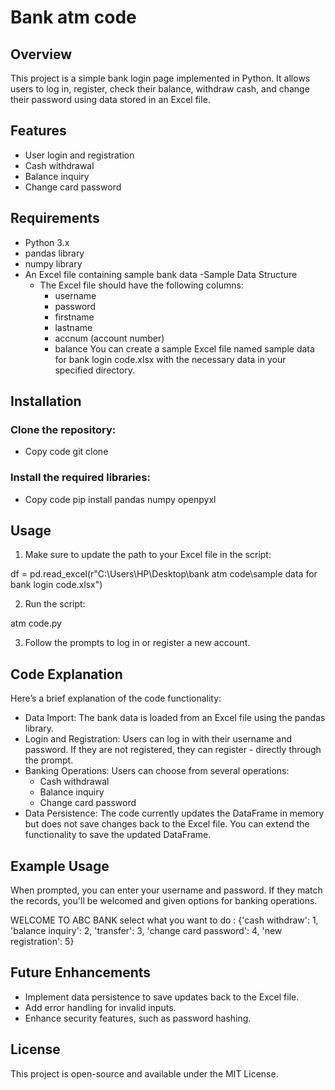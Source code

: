 # Bank atm code
## Overview
This project is a simple bank login page implemented in Python. It allows users to log in, register, check their balance, withdraw cash, and change their password using data stored in an Excel file.

## Features
- User login and registration
- Cash withdrawal
- Balance inquiry
- Change card password
## Requirements
- Python 3.x
- pandas library
- numpy library
- An Excel file containing sample bank data
  -Sample Data Structure
    - The Excel file should have the following columns:
      - username
      - password
      - firstname
      - lastname
      - accnum (account number)
      - balance
You can create a sample Excel file named sample data for bank login code.xlsx with the necessary data in your specified directory.

## Installation
### Clone the repository:

- Copy code
git clone <repository-url>
### Install the required libraries:

- Copy code
pip install pandas numpy openpyxl
## Usage
1. Make sure to update the path to your Excel file in the script:

df = pd.read_excel(r"C:\Users\HP\Desktop\bank atm code\sample data for bank login code.xlsx")

2. Run the script:

atm code.py

3. Follow the prompts to log in or register a new account.

## Code Explanation
Here’s a brief explanation of the code functionality:

- Data Import: The bank data is loaded from an Excel file using the pandas library.
- Login and Registration: Users can log in with their username and password. If they are not registered, they can register - directly through the prompt.
- Banking Operations: Users can choose from several operations:
  - Cash withdrawal
  - Balance inquiry
  - Change card password
- Data Persistence: The code currently updates the DataFrame in memory but does not save changes back to the Excel file. You can extend the functionality to save the updated DataFrame.
## Example Usage
When prompted, you can enter your username and password. If they match the records, you'll be welcomed and given options for banking operations.

WELCOME TO ABC BANK 
 select what you want to do :
 {'cash withdraw': 1, 'balance inquiry': 2, 'transfer': 3, 'change card password': 4, 'new registration': 5}
## Future Enhancements
- Implement data persistence to save updates back to the Excel file.
- Add error handling for invalid inputs.
- Enhance security features, such as password hashing.
## License
This project is open-source and available under the MIT License.
